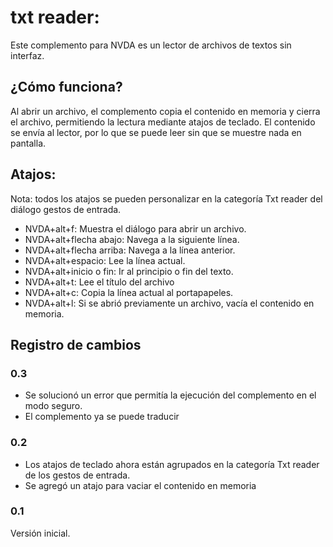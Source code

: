 # txt reader:

Este complemento para NVDA es un lector de archivos de textos sin interfaz.

## ¿Cómo funciona?

Al abrir un archivo, el complemento copia el contenido en memoria y cierra el archivo, permitiendo la lectura mediante atajos de teclado. El contenido se envía al lector, por lo que se puede leer sin que se muestre nada en pantalla.

## Atajos: 

Nota: todos los atajos se pueden personalizar en la categoría Txt reader del diálogo gestos de entrada.

- NVDA+alt+f: Muestra el diálogo para abrir un archivo.
- NVDA+alt+flecha abajo: Navega a la siguiente línea.
- NVDA+alt+flecha arriba: Navega a la línea anterior.
- NVDA+alt+espacio: Lee la línea actual.
- NVDA+alt+inicio o fin: Ir al principio o fin del texto.
- NVDA+alt+t: Lee el título del archivo
- NVDA+alt+c: Copia la línea actual al portapapeles.
- NVDA+alt+l: Si se abrió previamente un archivo, vacía el contenido en memoria.

## Registro de cambios

### 0.3

- Se solucionó un error que permitía la ejecución del complemento en el modo seguro.
- El complemento ya se puede traducir

### 0.2

- Los atajos de teclado ahora están agrupados en la categoría Txt reader de los gestos de entrada.
- Se agregó un atajo para vaciar el contenido en memoria

### 0.1

Versión inicial.

